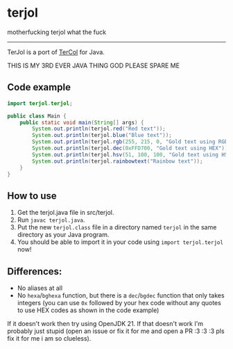 # terjol

motherfucking terjol what the fuck

***

TerJol is a port of [TerCol](https://github.com/Butterroach/tercol) for Java.

THIS IS MY 3RD EVER JAVA THING GOD PLEASE SPARE ME

## Code example

```java
import terjol.terjol;

public class Main {
    public static void main(String[] args) {
        System.out.println(terjol.red("Red text"));
        System.out.println(terjol.blue("Blue text"));
        System.out.println(terjol.rgb(255, 215, 0, "Gold text using RGB"));
        System.out.println(terjol.dec(0xFFD700, "Gold text using HEX"));
        System.out.println(terjol.hsv(51, 100, 100, "Gold text using HSV"));
        System.out.println(terjol.rainbowtext("Rainbow text"));
    }
}
```

## How to use

1. Get the terjol.java file in src/terjol.
2. Run `javac terjol.java`.
3. Put the new `terjol.class` file in a directory named `terjol` in the same directory as your Java program.
4. You should be able to import it in your code using `import terjol.terjol` now!

## Differences:

- No aliases at all
- No `hexa`/`bghexa` function, but there is a `dec`/`bgdec` function that only takes integers (you can use `0x` followed by your hex code without any quotes to use HEX codes as shown in the code example)


If it doesn't work then try using OpenJDK 21. If that doesn't work I'm probably just stupid (open an issue or fix it for me and open a PR :3 :3 :3 pls fix it for me i am so clueless). 
